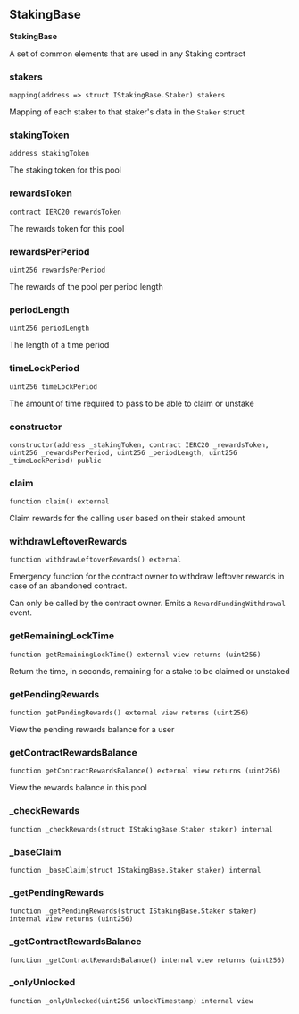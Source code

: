 ## StakingBase

**StakingBase**

A set of common elements that are used in any Staking contract

### stakers

```solidity
mapping(address => struct IStakingBase.Staker) stakers
```

Mapping of each staker to that staker's data in the `Staker` struct

### stakingToken

```solidity
address stakingToken
```

The staking token for this pool

### rewardsToken

```solidity
contract IERC20 rewardsToken
```

The rewards token for this pool

### rewardsPerPeriod

```solidity
uint256 rewardsPerPeriod
```

The rewards of the pool per period length

### periodLength

```solidity
uint256 periodLength
```

The length of a time period

### timeLockPeriod

```solidity
uint256 timeLockPeriod
```

The amount of time required to pass to be able to claim or unstake

### constructor

```solidity
constructor(address _stakingToken, contract IERC20 _rewardsToken, uint256 _rewardsPerPeriod, uint256 _periodLength, uint256 _timeLockPeriod) public
```

### claim

```solidity
function claim() external
```

Claim rewards for the calling user based on their staked amount

### withdrawLeftoverRewards

```solidity
function withdrawLeftoverRewards() external
```

Emergency function for the contract owner to withdraw leftover rewards
in case of an abandoned contract.

Can only be called by the contract owner. Emits a `RewardFundingWithdrawal` event.

### getRemainingLockTime

```solidity
function getRemainingLockTime() external view returns (uint256)
```

Return the time, in seconds, remaining for a stake to be claimed or unstaked

### getPendingRewards

```solidity
function getPendingRewards() external view returns (uint256)
```

View the pending rewards balance for a user

### getContractRewardsBalance

```solidity
function getContractRewardsBalance() external view returns (uint256)
```

View the rewards balance in this pool

### _checkRewards

```solidity
function _checkRewards(struct IStakingBase.Staker staker) internal
```

### _baseClaim

```solidity
function _baseClaim(struct IStakingBase.Staker staker) internal
```

### _getPendingRewards

```solidity
function _getPendingRewards(struct IStakingBase.Staker staker) internal view returns (uint256)
```

### _getContractRewardsBalance

```solidity
function _getContractRewardsBalance() internal view returns (uint256)
```

### _onlyUnlocked

```solidity
function _onlyUnlocked(uint256 unlockTimestamp) internal view
```

